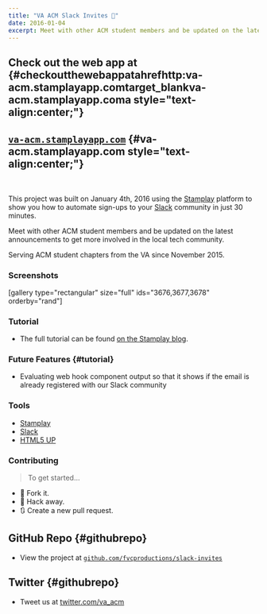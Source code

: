 ```yaml
---
title: "VA ACM Slack Invites 👥"
date: 2016-01-04
excerpt: Meet with other ACM student members and be updated on the latest announcements to get more involved in the local tech community.
---
```


Check out the web app at {#checkoutthewebappatahrefhttp:va-acm.stamplayapp.comtarget_blankva-acm.stamplayapp.coma style="text-align:center;"}
------------------------

[`va-acm.stamplayapp.com`](https://va-acm.stamplayapp.com/) {#va-acm.stamplayapp.com style="text-align:center;"}
----------------------------------------------------------

 

This project was built on January 4th, 2016 using the
[Stamplay](https://stamplay.com) platform to show you how to automate
sign-ups to your [Slack](https://slack.com) community in just 30
minutes.

Meet with other ACM student members and be updated on the latest
announcements to get more involved in the local tech community.

Serving ACM student chapters from the VA since November 2015.

### Screenshots

\[gallery type="rectangular" size="full" ids="3676,3677,3678"
orderby="rand"\]

### Tutorial

-   The full tutorial can be found [on the Stamplay
    blog](https://blog.stamplay.com/launch-your-community-with-a-fully-automated-slack-signup-page/).

### Future Features {#tutorial}

-   Evaluating web hook component output so that it shows if the email
    is already registered with our Slack community

### Tools

- [Stamplay](https://stamplay.com)
- [Slack](https://slack.com)
- [HTML5 UP](https://html5up.net)

### Contributing

> To get started…

-   🍴 Fork it.
-   🔨 Hack away.
-   🔃 Create a new pull request.

GitHub Repo {#githubrepo}
-----------

-   View the project at
    [`github.com/fvcproductions/slack-invites`](https://github.com/fvcproductions/slack-invites)

Twitter {#githubrepo}
-------

-   Tweet us at [twitter.com/va\_acm](https://twitter.com/va_acm)
